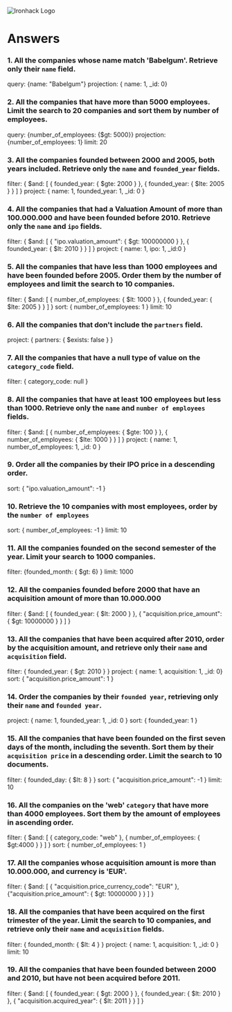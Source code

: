 ![Ironhack Logo](https://i.imgur.com/1QgrNNw.png)

# Answers

### 1. All the companies whose name match 'Babelgum'. Retrieve only their `name` field.

query: {name: "Babelgum"}
projection: { name: 1, _id: 0}

### 2. All the companies that have more than 5000 employees. Limit the search to 20 companies and sort them by **number of employees**.

query: {number_of_employees: {$gt: 5000}}
projection: {number_of_employees: 1}
limit: 20

### 3. All the companies founded between 2000 and 2005, both years included. Retrieve only the `name` and `founded_year` fields.

filter: { $and: [ { founded_year: { $gte: 2000 } }, { founded_year: { $lte: 2005 } } ] }
project: { name: 1, founded_year: 1, _id: 0 }

### 4. All the companies that had a Valuation Amount of more than 100.000.000 and have been founded before 2010. Retrieve only the `name` and `ipo` fields.

filter: { $and: [ { "ipo.valuation_amount": { $gt: 100000000 } }, { founded_year: { $lt: 2010 } } ] }
project: { name: 1, ipo: 1, _id:0 }

### 5. All the companies that have less than 1000 employees and have been founded before 2005. Order them by the number of employees and limit the search to 10 companies.

filter: { $and: [ { number_of_employees: { $lt: 1000 } }, { founded_year: { $lte: 2005 } } ] }
sort: { number_of_employees: 1 }
limit: 10

### 6. All the companies that don't include the `partners` field.

project: { partners: { $exists: false } }

### 7. All the companies that have a null type of value on the `category_code` field.

filter: { category_code: null }

### 8. All the companies that have at least 100 employees but less than 1000. Retrieve only the `name` and `number of employees` fields.

filter: { $and: [ { number_of_employees: { $gte: 100 } }, { number_of_employees: { $lte: 1000 } } ] }
project: { name: 1, number_of_employees: 1, _id: 0 }

### 9. Order all the companies by their IPO price in a descending order.

sort: { "ipo.valuation_amount": -1 }

### 10. Retrieve the 10 companies with most employees, order by the `number of employees`

sort: { number_of_employees: -1 }
limit: 10

### 11. All the companies founded on the second semester of the year. Limit your search to 1000 companies.

filter: {founded_month: { $gt: 6} }
limit: 1000

### 12. All the companies founded before 2000 that have an acquisition amount of more than 10.000.000

filter: { $and: [ { founded_year: { $lt: 2000 } }, { "acquisition.price_amount": { $gt: 10000000 } } ] }

### 13. All the companies that have been acquired after 2010, order by the acquisition amount, and retrieve only their `name` and `acquisition` field.

filter: { founded_year: { $gt: 2010 } }
project: { name: 1, acquisition: 1, _id: 0}
sort: { "acquisition.price_amount": 1 }

### 14. Order the companies by their `founded year`, retrieving only their `name` and `founded year`.

project: { name: 1, founded_year: 1, _id: 0 }
sort: { founded_year: 1 }

### 15. All the companies that have been founded on the first seven days of the month, including the seventh. Sort them by their `acquisition price` in a descending order. Limit the search to 10 documents.

filter: { founded_day: { $lt: 8 } }
sort: { "acquisition.price_amount": -1 }
limit: 10

### 16. All the companies on the 'web' `category` that have more than 4000 employees. Sort them by the amount of employees in ascending order.

filter: { $and: [ { category_code: "web" }, { number_of_employees: { $gt:4000 } } ] }
sort: { number_of_employees: 1 }

### 17. All the companies whose acquisition amount is more than 10.000.000, and currency is 'EUR'.

 filter: { $and: [ { "acquisition.price_currency_code": "EUR" }, {"acquisition.price_amount": { $gt: 10000000 } } ] }

### 18. All the companies that have been acquired on the first trimester of the year. Limit the search to 10 companies, and retrieve only their `name` and `acquisition` fields.

filter: { founded_month: { $lt: 4 } }
project: { name: 1, acquisition: 1, _id: 0 }
limit: 10

### 19. All the companies that have been founded between 2000 and 2010, but have not been acquired before 2011.

filter: { $and: [ { founded_year: { $gt: 2000 } }, { founded_year: { $lt: 2010 } }, { "acquisition.acquired_year": { $lt: 2011 } } ] }
